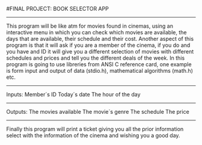 #FINAL PROJECT: BOOK SELECTOR APP
***
This program will be like atm for movies found in cinemas, using an interactive menu in which you can check which movies are available, the days that are available, their schedule and their cost. 
Another aspect of this program is that it will ask if you are a member of the cinema, if you do and you have and ID it will give you a different selection of movies with different schedules and prices and tell you the different deals of the week.
In this program is going to use libreries from ANSI C reference card, one example is form input and output of data (stdio.h), mathematical algorithms (math.h) etc.
***
Inputs:
Member´s ID
Today´s date
The hour of the day
***
Outputs:
The movies available
The movie´s genre 
The schedule
The price 
***
Finally this program will print a ticket giving you all the prior information select with the information of the cinema and wishing you a good day.
